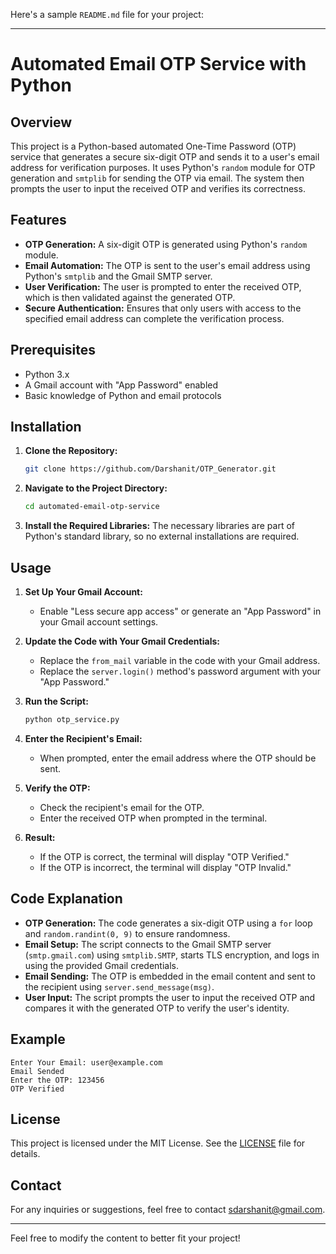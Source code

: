 Here's a sample `README.md` file for your project:

---

# Automated Email OTP Service with Python

## Overview

This project is a Python-based automated One-Time Password (OTP) service that generates a secure six-digit OTP and sends it to a user's email address for verification purposes. It uses Python's `random` module for OTP generation and `smtplib` for sending the OTP via email. The system then prompts the user to input the received OTP and verifies its correctness.

## Features

- **OTP Generation:** A six-digit OTP is generated using Python's `random` module.
- **Email Automation:** The OTP is sent to the user's email address using Python's `smtplib` and the Gmail SMTP server.
- **User Verification:** The user is prompted to enter the received OTP, which is then validated against the generated OTP.
- **Secure Authentication:** Ensures that only users with access to the specified email address can complete the verification process.

## Prerequisites

- Python 3.x
- A Gmail account with "App Password" enabled
- Basic knowledge of Python and email protocols

## Installation

1. **Clone the Repository:**
   ```bash
   git clone https://github.com/Darshanit/OTP_Generator.git
   ```
   
2. **Navigate to the Project Directory:**
   ```bash
   cd automated-email-otp-service
   ```

3. **Install the Required Libraries:**
   The necessary libraries are part of Python's standard library, so no external installations are required.

## Usage

1. **Set Up Your Gmail Account:**
   - Enable "Less secure app access" or generate an "App Password" in your Gmail account settings.

2. **Update the Code with Your Gmail Credentials:**
   - Replace the `from_mail` variable in the code with your Gmail address.
   - Replace the `server.login()` method's password argument with your "App Password."

3. **Run the Script:**
   ```bash
   python otp_service.py
   ```

4. **Enter the Recipient's Email:**
   - When prompted, enter the email address where the OTP should be sent.

5. **Verify the OTP:**
   - Check the recipient's email for the OTP.
   - Enter the received OTP when prompted in the terminal.

6. **Result:**
   - If the OTP is correct, the terminal will display "OTP Verified."
   - If the OTP is incorrect, the terminal will display "OTP Invalid."

## Code Explanation

- **OTP Generation:** The code generates a six-digit OTP using a `for` loop and `random.randint(0, 9)` to ensure randomness.
- **Email Setup:** The script connects to the Gmail SMTP server (`smtp.gmail.com`) using `smtplib.SMTP`, starts TLS encryption, and logs in using the provided Gmail credentials.
- **Email Sending:** The OTP is embedded in the email content and sent to the recipient using `server.send_message(msg)`.
- **User Input:** The script prompts the user to input the received OTP and compares it with the generated OTP to verify the user's identity.

## Example

```
Enter Your Email: user@example.com
Email Sended
Enter the OTP: 123456
OTP Verified
```

## License

This project is licensed under the MIT License. See the [LICENSE](LICENSE) file for details.

## Contact

For any inquiries or suggestions, feel free to contact sdarshanit@gmail.com.

---

Feel free to modify the content to better fit your project!
